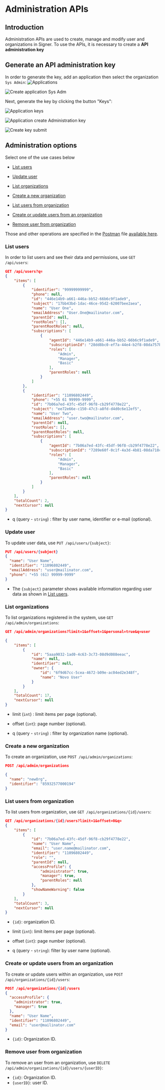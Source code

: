 # Administration APIs

## Introduction
Administration APIs are used to create, manage and modify user and organizations in Signer.
To use the APIs, it is necessary to create a **API administration key**

## Generate an API administration key
In order to generate the key, add an application then select the organization `Sys Admin`:
![Applications](../images/applications-en-us.png)

![Create application Sys Adm](../images/create-application-adm-en-us.png)

Next, generate the key by clicking the button "Keys":

![Application keys](../images/application-keys-en-us.png)

![Application create Administration key](../images/application-keys-add-en-us.png)

![Create key submit](../images/create-key-en-us.png)

## Administration options
Select one of the use cases below

* [List users](#list-users)

* [Update user](#update-user)

* [List organizations](#list-organizations)

* [Create a new organization](#create-a-new-organization)

* [List users from organization](#list-users-from-organization)

* [Create or update users from an organization](#create-or-update-users-from-an-organization)

* [Remove user from organization](#remove-user-from-organization)

Those and other operations are specified in the [Postman](https://www.postman.com/) file [available here](https://cdn.lacunasoftware.com/signer/docs/Signer%20ADM-5.postman_collection.json).

### List users

In order to list users and see their data and permissions, use `GET /api/users`:

```json
GET /api/users?q=
{
    "items": [
        {
            "identifier": "99999999999",
            "phone": null,
            "id": "446e14b9-a661-446a-bb52-66b6c9f1ade9",
            "subject": "17bb43bd-1dac-46ce-95d2-62007bee2aea",
            "name": "User One",
            "emailAddress": "User.One@mailinator.com",
            "parentId": null,
            "rootRoles": [],
            "parentRootRoles": null,
            "subscriptions": [
                {
                    "agentId": "446e14b9-a661-446a-bb52-66b6c9f1ade9",
                    "subscriptionId": "28dd8bc0-ef7a-44e4-b2f8-08da757b7cf1",
                    "roles": [
                        "Admin",
                        "Manager",
                        "Basic"
                    ],
                    "parentRoles": null
                }
            ]
        },
        {
            "identifier": "11096802449",
            "phone": "+55 61 99999-9999",
            "id": "7b06a7ed-43fc-45df-96f8-cb29f4778e22",
            "subject": "ee72e66e-c150-47c3-a8fd-d4d0c6e12ef5",
            "name": "User Two",
            "emailAddress": "user.two@mailinator.com",
            "parentId": null,
            "rootRoles": [],
            "parentRootRoles": null,
            "subscriptions": [
                {
                    "agentId": "7b06a7ed-43fc-45df-96f8-cb29f4778e22",
                    "subscriptionId": "7289e60f-0c1f-4a3d-4b81-08da718c9ef3",
                    "roles": [
                        "Admin",
                        "Manager",
                        "Basic"
                    ],
                    "parentRoles": null
                }
            ]
        }
    ],
    "totalCount": 2,
    "nextCursor": null
}

```

* q (query - `string`) : filter by user name, identifier or e-mail (optional).

### Update user

To update user data, use `PUT /api/users/{subject}`:

```json
PUT /api/users/{subject}
{
  "name": "User Name",
  "identifier": "11096802449",
  "emailAddress": "user@mailinator.com",
  "phone": "+55 (61) 99999-9999"
}
```

* The `{subject}` parameter shows available information regarding user data as shown in [List users](#list-users).

### List organizations

To list organizations registered in the system, use `GET /api/admin/organizations`:

```json
GET /api/admin/organizations?limit=1&offset=1&personal=true&q=user

{
    "items": [
        {
            "id": "5aaa9032-1ad0-4c63-3c73-08d9d088eeac",
            "name": null,
            "identifier": null,
            "owner": {
                "id": "6f9d67cc-5cea-4672-b09e-ac04ed2e348f",
                "name": "Novo User"
            }
        }
    ],
    "totalCount": 17,
    "nextCursor": null
}
```

* limit (`int`) : limit items per page (optional).

* offset (`int`): page number (optional).

* q (query - `string`) : filter by organization name (optional).

### Create a new organization

To create an organization, use `POST /api/admin/organizations`:

```json
POST /api/admin/organizations

{
  "name": "newOrg",
  "identifier": "85932577000194"
}
```

### List users from organization

To list users from organization, use `GET /api/organizations/{id}/users`:

```json
GET /api/organizations/{id}/users?limit=1&offset=0&q=
{
    "items": [
        {
            "id": "7b06a7ed-43fc-45df-96f8-cb29f4778e22",
            "name": "User Name",
            "email": "user.name@mailinator.com",
            "identifier": "11096802449",
            "role": "",
            "parentId": null,
            "accessProfile": {
                "administrator": true,
                "manager": true,
                "parentRoles": null
            },
            "showNameWarning": false
        }
    ],
    "totalCount": 3,
    "nextCursor": null
}
```
* `{id}`: organization ID.

* limit (`int`): limit items per page (optional).

* offset (`int`): page number (optional).

* q (query - `string`): filter by user name (optional).

### Create or update users from an organization

To create or update users within an organization, use `POST /api/organizations/{id}/users`:

```json
POST /api/organizations/{id}/users
{
  "accessProfile": {
    "administrator": true,
    "manager": true
  },
  "name": "User Name",
  "identifier": "11096802449",
  "email": "user@mailinator.com"
}
```

* `{id}`: Organization ID.

### Remove user from organization

To remove an user from an organization, use `DELETE /api/admin/organizations/{id}/users/{userID}`:

* `{id}`: Organization ID.
* `{userID}`: user ID.

<!-- link to version in Portuguese -->
<div data-alt-locales="pt-br"></div>